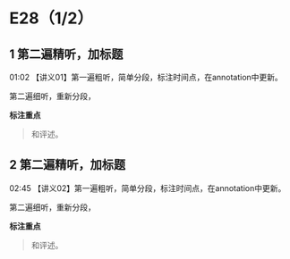 # E28（1/2）

## 1 第二遍精听，加标题
01:02
【讲义01】第一遍粗听，简单分段，标注时间点，在annotation中更新。

第二遍细听，重新分段，

**标注重点**

> 和评述。

## 2 第二遍精听，加标题
02:45
【讲义02】第一遍粗听，简单分段，标注时间点，在annotation中更新。

第二遍细听，重新分段，

**标注重点**

> 和评述。
